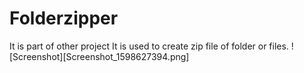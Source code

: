# Folderzipper
It is part of other project
It is used to create zip file of folder or files.
![Screenshot][Screenshot_1598627394.png]
